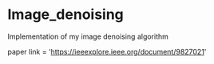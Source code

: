 # Image_denoising
Implementation of my image denoising algorithm

paper link = 'https://ieeexplore.ieee.org/document/9827021'

